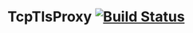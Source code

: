 # TcpTlsProxy [![Build Status](https://travis-ci.org/taylorza/TcpTlsProxy.svg?branch=master)](https://travis-ci.org/taylorza/TcpTlsProxy)
